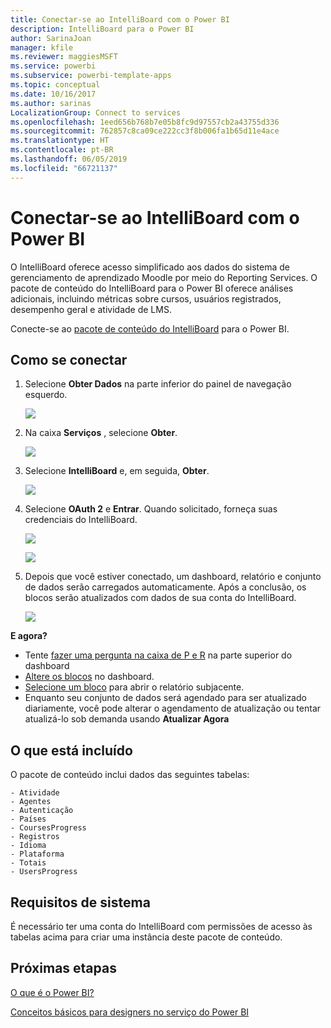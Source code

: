 ```yaml
---
title: Conectar-se ao IntelliBoard com o Power BI
description: IntelliBoard para o Power BI
author: SarinaJoan
manager: kfile
ms.reviewer: maggiesMSFT
ms.service: powerbi
ms.subservice: powerbi-template-apps
ms.topic: conceptual
ms.date: 10/16/2017
ms.author: sarinas
LocalizationGroup: Connect to services
ms.openlocfilehash: 1eed656b768b7e05b8fc9d97557cb2a43755d336
ms.sourcegitcommit: 762857c8ca09ce222cc3f8b006fa1b65d11e4ace
ms.translationtype: HT
ms.contentlocale: pt-BR
ms.lasthandoff: 06/05/2019
ms.locfileid: "66721137"
---
```

# <a name="connect-to-intelliboard-with-power-bi"></a>Conectar-se ao IntelliBoard com o Power BI
O IntelliBoard oferece acesso simplificado aos dados do sistema de gerenciamento de aprendizado Moodle por meio do Reporting Services. O pacote de conteúdo do IntelliBoard para o Power BI oferece análises adicionais, incluindo métricas sobre cursos, usuários registrados, desempenho geral e atividade de LMS.

Conecte-se ao [pacote de conteúdo do IntelliBoard](https://app.powerbi.com/getdata/services/intelliboard) para o Power BI.

## <a name="how-to-connect"></a>Como se conectar
1. Selecione **Obter Dados** na parte inferior do painel de navegação esquerdo.  
   
    ![](media/service-connect-to-intelliboard/getdata.png)
2. Na caixa **Serviços** , selecione **Obter**.  
   
    ![](media/service-connect-to-intelliboard/services.png)
3. Selecione **IntelliBoard** e, em seguida, **Obter**.  
   
    ![](media/service-connect-to-intelliboard/intelliboard.png)
4. Selecione **OAuth 2** e **Entrar**. Quando solicitado, forneça suas credenciais do IntelliBoard.
   
    ![](media/service-connect-to-intelliboard/creds.png)
   
    ![](media/service-connect-to-intelliboard/creds2.png)
5. Depois que você estiver conectado, um dashboard, relatório e conjunto de dados serão carregados automaticamente. Após a conclusão, os blocos serão atualizados com dados de sua conta do IntelliBoard.
   
    ![](media/service-connect-to-intelliboard/dashboard.png)

**E agora?**

* Tente [fazer uma pergunta na caixa de P e R](consumer/end-user-q-and-a.md) na parte superior do dashboard
* [Altere os blocos](service-dashboard-edit-tile.md) no dashboard.
* [Selecione um bloco](consumer/end-user-tiles.md) para abrir o relatório subjacente.
* Enquanto seu conjunto de dados será agendado para ser atualizado diariamente, você pode alterar o agendamento de atualização ou tentar atualizá-lo sob demanda usando **Atualizar Agora**

## <a name="whats-included"></a>O que está incluído
O pacote de conteúdo inclui dados das seguintes tabelas:  

    - Atividade  
    - Agentes  
    - Autenticação  
    - Países  
    - CoursesProgress  
    - Registros
    - Idioma  
    - Plataforma  
    - Totais  
    - UsersProgress    

## <a name="system-requirements"></a>Requisitos de sistema
É necessário ter uma conta do IntelliBoard com permissões de acesso às tabelas acima para criar uma instância deste pacote de conteúdo.

## <a name="next-steps"></a>Próximas etapas
[O que é o Power BI?](power-bi-overview.md)

[Conceitos básicos para designers no serviço do Power BI](service-basic-concepts.md)

